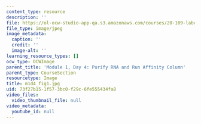 ```yaml
---
content_type: resource
description: ''
file: https://ol-ocw-studio-app-qa.s3.amazonaws.com/courses/20-109-laboratory-fundamentals-in-biological-engineering-spring-2010/73f27b151f573bc0f29c6fe555434fa8_m1d4_fig1.jpg
file_type: image/jpeg
image_metadata:
  caption: ''
  credit: ''
  image-alt: ''
learning_resource_types: []
ocw_type: OCWImage
parent_title: 'Module 1, Day 4: Purify RNA and Run Affinity Column'
parent_type: CourseSection
resourcetype: Image
title: m1d4_fig1.jpg
uid: 73f27b15-1f57-3bc0-f29c-6fe555434fa8
video_files:
  video_thumbnail_file: null
video_metadata:
  youtube_id: null
---
```

